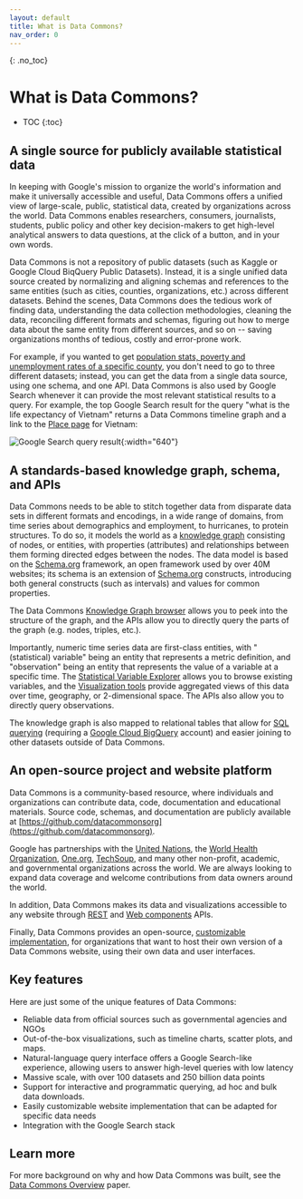 ```yaml
---
layout: default
title: What is Data Commons?
nav_order: 0
---
```


{: .no_toc}
# What is Data Commons?

* TOC
{:toc}

## A single source for publicly available statistical data

In keeping with Google's mission to organize the world's information and make it universally accessible and useful, Data Commons offers a unified view of large-scale, public, statistical data, created by organizations across the world. Data Commons enables researchers, consumers, journalists, students, public policy and other key decision-makers to get high-level analytical answers to data questions, at the click of a button, and in your own words. 

Data Commons is not a repository of public datasets (such as Kaggle or Google Cloud BiqQuery Public Datasets). Instead, it is a single unified data source created by normalizing and aligning schemas and references to the same entities (such as cities, counties, organizations, etc.) across different datasets. Behind the scenes, Data Commons does the tedious work of finding data, understanding the data collection methodologies, cleaning the data, reconciling different formats and schemas, figuring out how to merge data about the same entity from different sources, and so on -- saving organizations months of tedious, costly and error-prone work. 

For example, if you wanted to get [population stats, poverty and unemployment rates of a specific county](https://datacommons.org/place/geoId/06081), you don't need to go to three different datasets; instead, you can get the data from a single data source, using one schema, and one API. Data Commons is also used by Google Search whenever it can provide the most relevant statistical results to a query. For example, the top Google Search result for the query "what is the life expectancy of Vietnam" returns a Data Commons timeline graph and a link to the [Place page](https://datacommons.org/place/country/VNM?utm_medium=explore&mprop=lifeExpectancy&popt=Person&hl=en) for Vietnam:

![Google Search query result]({{site.baseurl}}/assets/images/dc/dcoverview1.png){:width="640"}



## A standards-based knowledge graph, schema, and APIs

Data Commons needs to be able to stitch together data from disparate data sets in different formats and encodings, in a wide range of domains, from time series about demographics and employment, to hurricanes, to protein structures. To do so, it models the world as a [knowledge graph](https://blog.google/products/search/introducing-knowledge-graph-things-not/) consisting of nodes, or entities, with properties (attributes) and relationships between them forming directed edges between the nodes. The data model is based on the [Schema.org](https://www.schema.org) framework, an open framework used by over 40M websites; its schema is an extension of [Schema.org](https://www.schema.org/docs/schemas.html) constructs, introducing both general constructs (such as intervals) and values for common properties. 

The Data Commons [Knowledge Graph browser](https://datacommons.org/browser/) allows you to peek into the structure of the graph, and the APIs allow you to directly query the parts of the graph (e.g. nodes, triples, etc.).

Importantly, numeric time series data are first-class entities, with "(statistical) variable" being an entity that represents a metric definition, and "observation" being an entity that represents the value of a variable at a specific time. The [Statistical Variable Explorer](https://datacommons.org/tools/statvar) allows you to browse existing variables, and the [Visualization tools](https://datacommons.org/tools/visualization) provide aggregated views of this data over time, geography, or 2-dimensional space. The APIs also allow you to directly query observations. 

The knowledge graph is also mapped to relational tables that allow for [SQL querying](https://docs.datacommons.org/bigquery/) (requiring a [Google Cloud BigQuery](https://cloud.google.com/bigquery) account) and easier joining to other datasets outside of Data Commons. 

<!--To learn more about the data model and key concepts, see [Key concepts](). -->

## An open-source project and website platform

Data Commons is a community-based resource, where individuals and organizations can contribute data, code, documentation and educational materials. Source code, schemas, and documentation are publicly available at [https://github.com/datacommonsorg](https://github.com/datacommonsorg). 

Google has partnerships with the [United Nations](https://unstats.un.org/UNSDWebsite/undatacommons/sdgs), the [World Health Organization](https://unstats.un.org/UNSDWebsite/undatacommons/areas/1471028664), [One.org](https://datacommons.one.org/), [TechSoup](https://publicdata.techsoup.org/), and many other non-profit, academic, and governmental organizations across the world. We are always looking to expand data coverage and welcome contributions from data owners around the world.

In addition, Data Commons makes its data and visualizations accessible to any website through [REST](/api/rest/v2/index.html) and [Web components](/api/web_components/index.html) APIs. 

Finally, Data Commons provides an open-source, [customizable implementation](/custom_dc/index.html), for organizations that want to host their own version of a Data Commons website, using their own data and user interfaces. 

## Key features

Here are just some of the unique features of Data Commons:

-  Reliable data from official sources such as governmental agencies and NGOs 
-  Out-of-the-box visualizations, such as timeline charts, scatter plots, and maps.
-  Natural-language query interface offers a Google Search-like experience, allowing users to answer high-level queries with low latency
-  Massive scale, with over 100 datasets and 250 billion data points
-  Support for interactive and programmatic querying, ad hoc and bulk data downloads.
-  Easily customizable website implementation that can be adapted for specific data needs
-  Integration with the Google Search stack 

## Learn more

For more background on why and how Data Commons was built, see the [Data Commons Overview](https://arxiv.org/abs/2309.13054) paper.
